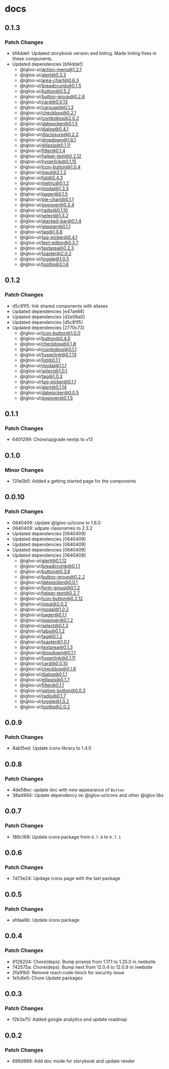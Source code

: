 # docs

## 0.1.3

### Patch Changes

- bf4ddef: Updated storybook version and linting. Made linting fixes in these components.
- Updated dependencies [bf4ddef]
  - @igloo-ui/action-menu@1.2.1
  - @igloo-ui/alert@0.3.3
  - @igloo-ui/area-chart@0.6.3
  - @igloo-ui/breadcrumb@0.1.5
  - @igloo-ui/button@0.5.2
  - @igloo-ui/button-group@0.2.8
  - @igloo-ui/card@0.0.13
  - @igloo-ui/carousel@0.1.3
  - @igloo-ui/checkbox@0.2.1
  - @igloo-ui/combobox@2.0.2
  - @igloo-ui/datepicker@0.1.5
  - @igloo-ui/dialog@0.4.1
  - @igloo-ui/disclosure@0.2.2
  - @igloo-ui/dropdown@1.6.1
  - @igloo-ui/ellipsis@0.1.11
  - @igloo-ui/filter@0.1.4
  - @igloo-ui/helper-text@0.2.12
  - @igloo-ui/hyperlink@0.1.15
  - @igloo-ui/icon-button@1.0.4
  - @igloo-ui/input@2.1.2
  - @igloo-ui/list@0.4.3
  - @igloo-ui/metric@0.1.2
  - @igloo-ui/modal@1.3.3
  - @igloo-ui/pager@0.1.5
  - @igloo-ui/pie-chart@0.1.1
  - @igloo-ui/popover@0.3.4
  - @igloo-ui/radio@0.1.10
  - @igloo-ui/select@1.3.2
  - @igloo-ui/stacked-bar@0.1.4
  - @igloo-ui/stepper@0.1.1
  - @igloo-ui/tag@1.0.8
  - @igloo-ui/tag-picker@0.4.1
  - @igloo-ui/text-editor@0.3.7
  - @igloo-ui/textarea@0.2.3
  - @igloo-ui/toaster@2.0.2
  - @igloo-ui/toggle@1.0.5
  - @igloo-ui/tooltip@3.1.6

## 0.1.2

### Patch Changes

- d5c91f5: link shared components with aliases
- Updated dependencies [e47ae88]
- Updated dependencies [d2e08a0]
- Updated dependencies [d5c91f5]
- Updated dependencies [2770c73]
  - @igloo-ui/icon-button@1.0.0
  - @igloo-ui/button@0.4.0
  - @igloo-ui/checkbox@0.1.8
  - @igloo-ui/combobox@0.1.1
  - @igloo-ui/hyperlink@0.1.13
  - @igloo-ui/list@0.1.1
  - @igloo-ui/modal@1.1.1
  - @igloo-ui/select@1.0.1
  - @igloo-ui/tag@1.0.3
  - @igloo-ui/tag-picker@0.1.1
  - @igloo-ui/alert@0.1.14
  - @igloo-ui/datepicker@0.0.5
  - @igloo-ui/popover@0.1.5

## 0.1.1

### Patch Changes

- 6401299: Chore/upgrade nextjs to v13

## 0.1.0

### Minor Changes

- 131e0b5: Added a getting started page for the components

## 0.0.10

### Patch Changes

- 0640409: Update @igloo-ui/icons to 1.6.0
- 0640409: udpate classnames to 2.3.2
- Updated dependencies [0640409]
- Updated dependencies [0640409]
- Updated dependencies [0640409]
- Updated dependencies [0640409]
- Updated dependencies [0640409]
  - @igloo-ui/alert@0.1.12
  - @igloo-ui/breadcrumb@0.1.1
  - @igloo-ui/button@0.3.6
  - @igloo-ui/button-group@0.2.2
  - @igloo-ui/datepicker@0.0.1
  - @igloo-ui/form-group@0.1.2
  - @igloo-ui/helper-text@0.2.7
  - @igloo-ui/icon-button@0.2.12
  - @igloo-ui/input@2.0.2
  - @igloo-ui/modal@1.0.2
  - @igloo-ui/pager@0.1.1
  - @igloo-ui/popover@0.1.2
  - @igloo-ui/select@0.1.3
  - @igloo-ui/tabs@0.1.2
  - @igloo-ui/tag@0.1.2
  - @igloo-ui/toaster@1.0.1
  - @igloo-ui/textarea@0.1.3
  - @igloo-ui/dropdown@0.1.1
  - @igloo-ui/hyperlink@0.1.11
  - @igloo-ui/card@0.0.10
  - @igloo-ui/checkbox@0.1.6
  - @igloo-ui/dialog@0.1.1
  - @igloo-ui/ellipsis@0.1.7
  - @igloo-ui/filter@0.1.1
  - @igloo-ui/option-button@0.0.3
  - @igloo-ui/radio@0.1.7
  - @igloo-ui/toggle@1.0.2
  - @igloo-ui/tooltip@2.0.2

## 0.0.9

### Patch Changes

- 8ab15ed: Update icons library to 1.4.0

## 0.0.8

### Patch Changes

- 4de58ec: update doc with new appearance of `Button`
- 38a4994: Update dependency on @igloo-ui/icons and other @igloo libs

## 0.0.7

### Patch Changes

- 186c168: Update icons package from `0.7.0` to `0.7.1`

## 0.0.6

### Patch Changes

- 7d73e24: Updage icons page with the last package

## 0.0.5

### Patch Changes

- afdaa6b: Update icons package

## 0.0.4

### Patch Changes

- 9126204: Chore(deps): Bump prismjs from 1.17.1 to 1.25.0 in /website
- 742575a: Chore(deps): Bump next from 12.0.4 to 12.0.9 in /website
- 2fa91b0: Remove react-code-block for security issue
- 1e1c6e5: Chore Update packages

## 0.0.3

### Patch Changes

- f2b3a70: Added google analytics and update roadmap

## 0.0.2

### Patch Changes

- 699d989: Add doc mode for storybook and update render
